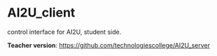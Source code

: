 # AI2U_client
control interface for AI2U, student side.

**Teacher version**: https://github.com/technologiescollege/AI2U_server
